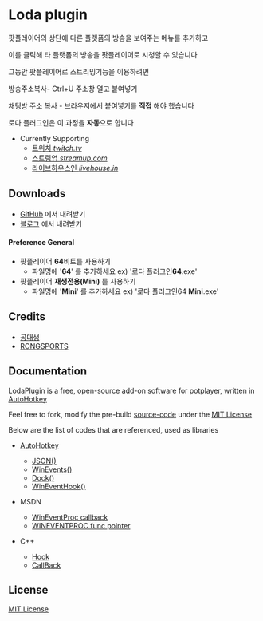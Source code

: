 # Loda plugin 

팟플레이어의 상단에 다른 플랫폼의 방송을 보여주는 메뉴를 추가하고

이를 클릭해 타 플랫폼의 방송을 팟플레이어로 시청할 수 있습니다

그동안 팟플레이어로 스트리밍기능을 이용하려면 

방송주소복사- Ctrl+U 주소창 열고 붙여넣기

채팅방 주소 복사 - 브라우저에서 붙여넣기를 **직접** 해야 했습니다

로다 플러그인은 이 과정을 **자동**으로 합니다

* Currently Supporting
	* [트위치 *twitch.tv*](http://www.twitch.tv/)
	* [스트림업 *streamup.com*](https://streamup.com/)
	* [라이브하우스인 *livehouse.in*](https://livehouse.in/en)


## Downloads
- [GitHub](https://github.com/Visionary1/LodaPlugin/raw/master/%EB%A1%9C%EB%8B%A4%20%ED%94%8C%EB%9F%AC%EA%B7%B8%EC%9D%B8.zip) 에서 내려받기
- [블로그](http://knowledgeisfree.tistory.com/) 에서 내려받기

#### Preference General

- 팟플레이어 **64**비트를 사용하기
	- 파일명에 '**64**' 를 추가하세요 ex) '로다 플러그인**64**.exe'
- 팟플레이어 **재생전용(Mini)** 를 사용하기
	- 파일명에 '**Mini**' 를 추가하세요 ex) '로다 플러그인64 **Mini**.exe'

## Credits
- [공대생](http://poooo.ml/)
- [RONGSPORTS](https://livehouse.in/channel/329050)

## Documentation

LodaPlugin is a free, open-source add-on software for potplayer, written in [AutoHotkey](http://ahkscript.org/)

Feel free to fork, modify the pre-build [source-code](src) under the [MIT License](http://mit-license.org/)

Below are the list of codes that are referenced, used as libraries

- [AutoHotkey](http://ahkscript.org/)
	- [JSON()](https://autohotkey.com/boards/viewtopic.php?f=6&t=627)
	- [WinEvents()](https://www.autohotkey.com/boards/viewtopic.php?t=6113)
	- [Dock()](https://autohotkey.com/boards/viewtopic.php?t=9230&p=51279)
	- [WinEventHook()](https://autohotkey.com/board/topic/32662-tool-wineventhook-messages/)

- MSDN
	- [WinEventProc callback](https://msdn.microsoft.com/ko-kr/library/windows/desktop/dd373885%28v=vs.85%29.aspx)
	- [WINEVENTPROC func pointer](https://msdn.microsoft.com/ko-kr/library/windows/desktop/dd373882%28v=vs.85%29.aspx)

- C++
	- [Hook](http://stackoverflow.com/questions/20732086/setwineventhook-with-createprocess-c)
	- [CallBack](http://www.devpia.com/Maeul/Contents/Detail.aspx?BoardID=51&MAEULNO=20&no=7338&page=48)

## License
[MIT License](http://mit-license.org/)